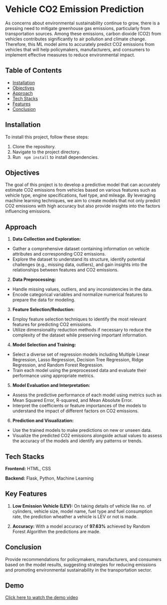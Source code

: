 
# Vehicle CO2 Emission Prediction

As concerns about environmental sustainability continue to grow, there is a pressing
need to mitigate greenhouse gas emissions, particularly from transportation sources.
Among these emissions, carbon dioxide (CO2) from vehicles contributes significantly to
air pollution and climate change. Therefore, this ML model aims to accurately predict CO2 emissions from
vehicles that will help policymakers, manufacturers, and consumers to implement
effective measures to reduce environmental impact.






## Table of Contents

- [Installation](#installation)
- [Objectives](#objetives)
- [Approach](#approach)
- [Tech Stacks](#tech-stacks)
- [Features](#features)
- [Conclusion](#conclusion)
## Installation

To install this project, follow these steps:

   1. Clone the repository.
   2. Navigate to the project directory.
   3. Run ``
          npm install``
       to install dependencies.

## Objectives

The goal of this project is to develop a predictive model that can accurately estimate
CO2 emissions from vehicles based on various features such as vehicle type, engine
specifications, fuel type, and mileage. By leveraging machine learning techniques, we
aim to create models that not only predict CO2 emissions with high accuracy but also
provide insights into the factors influencing emissions.
## Approach

1. **Data Collection and Exploration:**
* Gather a comprehensive dataset containing information on vehicle attributes and corresponding CO2 emissions.
* Explore the dataset to understand its structure, identify potential challenges (e.g., missing data, outliers), and gain insights into the relationships between features and CO2 emissions.

2. **Data Preprocessing:**
* Handle missing values, outliers, and any inconsistencies in the data.
* Encode categorical variables and normalize numerical features to prepare the data for modeling.

3. **Feature Selection/Reduction:**
* Employ feature selection techniques to identify the most relevant features for predicting CO2 emissions.
* Utilize dimensionality reduction methods if necessary to reduce the complexity of the dataset while preserving important information.

4. **Model Selection and Training:**
* Select a diverse set of regression models including Multiple Linear Regression, Lasso Regression, Decision Tree Regression, Ridge Regression, and Random Forest Regression.
* Train each model using the preprocessed data and evaluate their performance using appropriate metrics.

5. **Model Evaluation and Interpretation:**
* Assess the predictive performance of each model using metrics such as Mean Squared Error, R-squared, and Mean Absolute Error.
* Interpret the coefficients or feature importances of the models to understand the impact of different factors on CO2 emissions.

6. **Prediction and Visualization:**
* Use the trained models to make predictions on new or unseen data.
* Visualize the predicted CO2 emissions alongside actual values to assess the accuracy of the models and identify any patterns or trends.
## Tech Stacks

**Frontend:** HTML, CSS

**Backend:** Flask, Python, Machine Learning

## Key Features

1. **Low Emission Vehicle (LEV):**
On taking details of vehicle like no. of cylinders, vehicle size, model name, fuel type and fuel consumption rate, the prediction wheather a vehicle is LEV or not is made.

2. **Accuracy:**
With a model accuracy of **97.63%** achieved by Random Forest Algorithm the predictions are made. 


## Conclusion

Provide recommendations for policymakers, manufacturers, and
consumers based on the model results, suggesting strategies for reducing emissions and promoting environmental sustainability in the transportation sector.
## Demo

[Click here to watch the demo video](https://drive.google.com/file/d/15yf12xcTHH6ZKLfzHkZnlWZzVHbmDh4D/view?usp=sharing)

